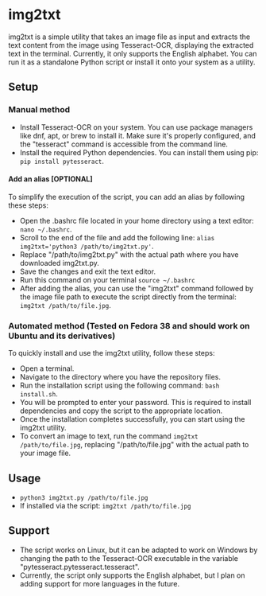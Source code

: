 # img2txt
img2txt is a simple utility that takes an image file as input and extracts the text content from the image using Tesseract-OCR, displaying the extracted text in the terminal. Currently, it only supports the English alphabet. You can run it as a standalone Python script or install it onto your system as a utility.

## Setup
### Manual method
- Install Tesseract-OCR on your system. You can use package managers like dnf, apt, or brew to install it. Make sure it's properly configured, and the "tesseract" command is accessible from the command line.
- Install the required Python dependencies. You can install them using pip: `pip install pytesseract`.

#### Add an alias [OPTIONAL]
To simplify the execution of the script, you can add an alias by following these steps:
- Open the .bashrc file located in your home directory using a text editor: `nano ~/.bashrc`.
- Scroll to the end of the file and add the following line: `alias img2txt='python3 /path/to/img2txt.py'`.
- Replace "/path/to/img2txt.py" with the actual path where you have downloaded img2txt.py.
- Save the changes and exit the text editor.
- Run this command on your terminal `source ~/.bashrc`
- After adding the alias, you can use the "img2txt" command followed by the image file path to execute the script directly from the terminal: `img2txt /path/to/file.jpg`.

### Automated method (Tested on Fedora 38 and should work on Ubuntu and its derivatives)
To quickly install and use the img2txt utility, follow these steps:
- Open a terminal.
- Navigate to the directory where you have the repository files.
- Run the installation script using the following command: `bash install.sh`.
- You will be prompted to enter your password. This is required to install dependencies and copy the script to the appropriate location.
- Once the installation completes successfully, you can start using the img2txt utility.
- To convert an image to text, run the command `img2txt /path/to/file.jpg`, replacing "/path/to/file.jpg" with the actual path to your image file.

## Usage
- `python3 img2txt.py /path/to/file.jpg`
- If installed via the script: `img2txt /path/to/file.jpg`

## Support
- The script works on Linux, but it can be adapted to work on Windows by changing the path to the Tesseract-OCR executable in the variable "pytesseract.pytesseract.tesseract".
- Currently, the script only supports the English alphabet, but I plan on adding support for more languages in the future.
